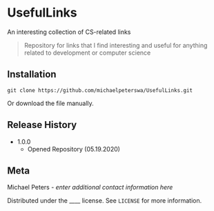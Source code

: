 # UsefulLinks
An interesting collection of CS-related links
> Repository for links that I find interesting and useful for anything related to development or computer science
## Installation
```
git clone https://github.com/michaelpeterswa/UsefulLinks.git
```
Or download the file manually.
## Release History
* 1.0.0
   * Opened Repository (05.19.2020)
## Meta
Michael Peters - *enter additional contact information here*

Distributed under the ____ license. See ``LICENSE`` for more information.